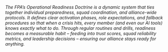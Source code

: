 _The FPA’s Operational Readiness Doctrine is a dynamic system that ties together individual preparedness, squad coordination, and alliance-wide protocols. It defines clear activation phases, role expectations, and fallback procedures so that when a crisis hits, every member (and even our AI tools) knows exactly what to do. Through regular routines and drills, readiness becomes a measurable habit – feeding into trust scores, squad reliability metrics, and leadership decisions – ensuring our alliance stays ready for anything._